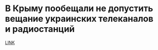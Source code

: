 # В Крыму пообещали не допустить вещание украинских телеканалов и радиостанций



[LINK](https://varlamov.ru/2111899.html)